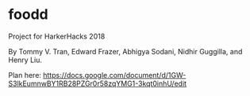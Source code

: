 # foodd
Project for HarkerHacks 2018

By Tommy V. Tran, Edward Frazer, Abhigya Sodani, Nidhir Guggilla, and Henry Liu.

Plan here: https://docs.google.com/document/d/1GW-S3lkEumnwBY1RB28PZGr0r58zqYMG1-3kqt0inhU/edit
